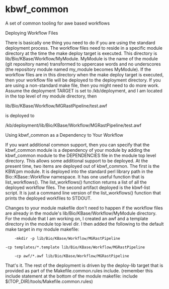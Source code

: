kbwf_common
===========

A set of common tooling for awe based workflows



Deploying Workflow Files

There is basically one thing you need to do if you are using the standard deployment process. The workflow files need to reside in a specific module directory at the time the make deploy target is executed. This directory is lib/Bio/KBase/Workflow/MyModule. MyModule is the name of the module (git repository name) transformed to uppercase words and no underscores (the repository module named my_module becomes MyModule). If the workflow files are in this directory when the make deploy target is executed, then your workflow file will be deployed to the deployment directory. If you are using a non-standard make file, then you might need to do more work. Assume the deployment TARGET is set to /kb/deployment, and I am located in the top level of my module directory, then

lib/Bio/KBase/Workflow/MGRastPipeline/test.awf

is deployed to

/kb/deployment/lib/Bio/KBase/Workflow/MGRastPipeline/test.awf



Using kbwf_common as a Dependency to Your Workflow

If you want additional common support, then you can specify that the kbwf_common module is a dependency of your module by adding the kbwf_common module to the DEPENDENCIES file in the module top level directory. This allows some additional support to be deployed. At the present time, two items are deployed out of kbwf_common. The first is the KBW.pm module. It is deployed into the standard perl library path in the Bio::KBase::Workflow namespace. It has one useful function that is list_workflows(). The list_workflows() function returns a list of all the deployed workflow files. The second artifact deployed is the kbwf-list script. It is just a command line version of the list_workflows() function that prints the deployed workfiles to STDOUT.

Changes to your module makefile don't need to happen if the workflow files are already in the module's lib/Bio/KBase/Workflow/MyModule directory. For the module that I am working on, I created an awf and a template directory in the module top level dir. I then added the following to the default make target in my module makefile: 

        -mkdir -p lib/Bio/KBase/Workflow/MGRastPipeline

	-cp templates/*.template lib/Bio/KBase/Workflow/MGRastPipeline

        -cp awf/*.awf lib/Bio/KBase/Workflow/MGRastPipeline

 

That's it. The rest of the deployment is driven by the deploy-lib target that is provided as part of the Makefile.common.rules include. (remember this include statement at the bottom of the module makefile: include $(TOP_DIR)/tools/Makefile.common.rules)
